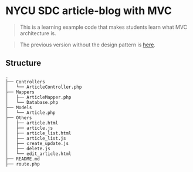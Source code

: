 # NYCU SDC article-blog with MVC

> This is a learning example code that makes students learn what MVC architecture is.

> The previous version without the design pattern is [here](https://github.com/NYCU-SDC/article-blog).

## Structure

```
.
├── Controllers
│   └── ArticleController.php
├── Mappers
│   ├── ArticleMapper.php
│   └── Database.php
├── Models
│   └── Article.php
├── Others
│   ├── article.html
│   ├── article.js
│   ├── article_list.html
│   ├── article_list.js
│   ├── create_update.js
│   ├── delete.js
│   └── edit_article.html
├── README.md
├── route.php
```